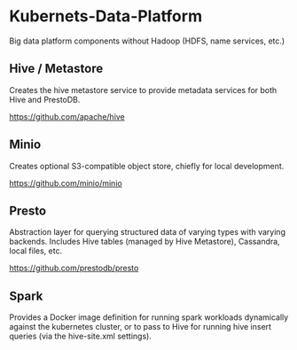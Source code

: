 # Kubernets-Data-Platform

Big data platform components without Hadoop (HDFS, name services, etc.)

## Hive / Metastore

Creates the hive metastore service to provide metadata services for both Hive and PrestoDB.

https://github.com/apache/hive

## Minio

Creates optional S3-compatible object store, chiefly for local development.

https://github.com/minio/minio

## Presto

Abstraction layer for querying structured data of varying types with varying backends. Includes Hive tables (managed by Hive Metastore), Cassandra, local files, etc.

https://github.com/prestodb/presto

## Spark

Provides a Docker image definition for running spark workloads dynamically against the kubernetes cluster, or to pass to Hive for running hive insert queries (via the hive-site.xml settings).